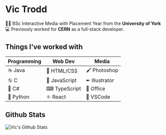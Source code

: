 # Vic Trodd

👨‍🎓 BSc Interactive Media with Placement Year from the **University of York**<br>
💻 Previously worked for **CERN** as a full-stack developer.

## Things I've worked with
|Programming|Web Dev|Media|
|---|---|---|
|☕ Java|🦖 HTML/CSS|🖌 Photoshop|
|♋ C|📜 JavaScript|✒ Illustrator|
|🔪 C#|⌨ TypeScript|🏢 Office|
|🐍 Python|⚛ React|🤎 VSCode|

## Github Stats
![Vic's Github Stats](https://github-readme-stats.vercel.app/api?username=vtrodd&count_private=true&show_icons=true&theme=react)
